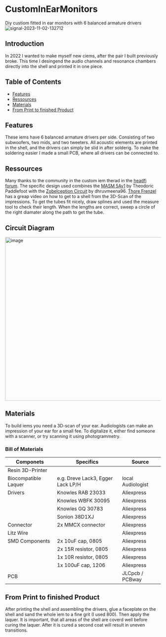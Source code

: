 # CustomInEarMonitors
Diy custiom fitted in ear monitors with 6 balanced armature drivers
![signal-2023-11-02-132712](https://github.com/tobiasarndt/CustomInEarMonitors/assets/54204861/27c9ebdd-2fdc-47ac-99d2-4ed1c7bea0c6)
## Introduction
In 2022 I wanted to make myself new ciems, after the pair I built previously broke. This time I desingend the audio channels and resonance chambers directly into the shell and printed it in one piece.

## Table of Contents

- [Features](#features)
- [Ressources](#ressources)
- [Materials](#materials)
- [From Print to finished Product](#from-print-to-finished-product)

## Features

These iems have 6 balanced armature drivers per side. Consisting of two subwoofers, two mids, and two tweeters. All acoustic elements are printed in the shell, and the drivers can simply be slid in after solderig. To make the soldering easier I made a small PCB, where all drivers can be connected to.

## Ressources

Many thanks to the community in the custom iem therad in the [headfi forum](https://www.head-fi.org/threads/home-made-iems.430688). The specific design used combines the [MASM 5Av1](https://www.head-fi.org/threads/home-made-iems.430688/post-16515847) by Theodoric Paddlefoot with the [Zobelception Circuit](https://www.head-fi.org/threads/home-made-iems.430688/post-15911687) by dhruvmeena96. [Thore Frenzel](https://youtu.be/qpsfMe0-fM8?si=2Ux9jmNkCwyAL-JH) has a greap video on how to get to a shell from the 3D-Scan of the impressions. To get the tubes fit nicely, draw splines and used the measure tool to check their length. When the lengths are correct, sweep a circle of the right diamater along the path to get the tube.

## Circuit Diagram
<img width="527" alt="image" src="https://github.com/tobiasarndt/CustomInEarMonitors/assets/54204861/2f38d097-1813-4e64-8dde-3b1b856dc267">


## Materials

To build iems you need a 3D-scan of your ear. Audiologists can make an impression of your ear for a small fee. To digitalize it, either find someone with a scanner, or try scanning it using photogrammetry.
### Bill of Materials
| Componets            | Specifics                         | Source            |  
|----------------------|-----------------------------------|-------------------|
| Resin 3D-Printer     |                                   |                   |
| Biocompatible Laquer | e.g. Dreve Lack3, Egger Lack LP/H | local Audiologist | 
| Drivers              | Knowles RAB 23033                 | Aliexpress        | 
|                      | Knowles WBFK 30095                | Aliexpress        |
|                      | Knowles GQ 30783                  | Aliexpress        | 
|                      | Sonion 38D1XJ                     | Aliexpress        | 
| Connector            | 2x MMCX connector                 | Aliexpress        | 
| Litz Wire            |                                   | Aliexpress        |  
| SMD Components       | 2x 10uF cap, 0805                 | Aliexpress        |   
|                      | 2x 15R resistor, 0805             | Aliexpress        |  
|                      | 1x 10R resistor, 0805             | Aliexpress        | 
|                      | 1x 100uF cap, 1206                | Aliexpress        | 
| PCB                  |                                   | JLCpcb / PCBway   |  

## From Print to finished Product

After printing the shell and assembling the drivers, glue a faceplate on the shell and sand the whole iem to a fine grit (I used 800). Then apply the laquer. It is important, that all areas of the shell are coverd well before curing the laquer. After it is cured a second coat will result in uneven transitions.
